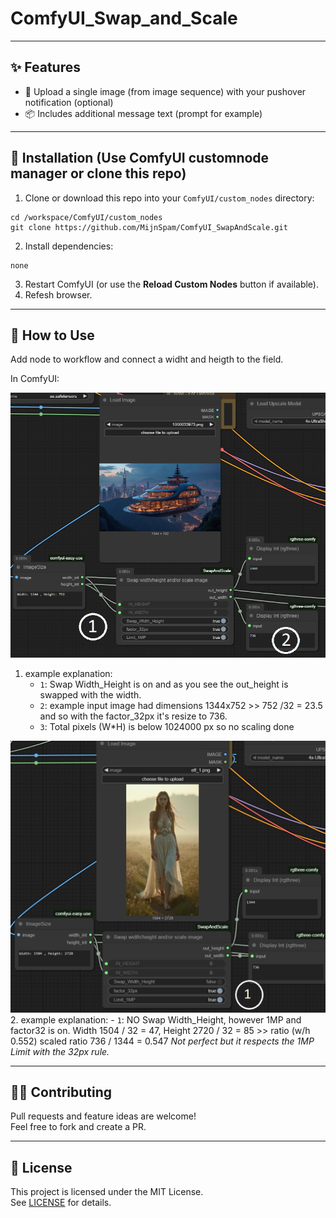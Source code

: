 # ComfyUI_Swap_and_Scale <br />

---

## ✨ Features

- 🔗 Upload a single image (from image sequence) with your pushover notification (optional)
- 📦 Includes additional message text (prompt for example)

---

## 🔧 Installation (Use ComfyUI customnode manager or clone this repo)

1. Clone or download this repo into your `ComfyUI/custom_nodes` directory:

```
cd /workspace/ComfyUI/custom_nodes
git clone https://github.com/MijnSpam/ComfyUI_SwapAndScale.git
```

2. Install dependencies:

```
none
```

3. Restart ComfyUI (or use the **Reload Custom Nodes** button if available).
4. Refesh browser.

---

## 🧩 How to Use

Add node to workflow and connect a widht and heigth to the field. 

In ComfyUI:

![ComfyUI Node](images/Example1.png)
1. example explanation:
    - `1`: Swap Width_Height is on and as you see the out_height is swapped with the width.
    - `2`: example input image had dimensions 1344x752 >> 752 /32 = 23.5 and so with the factor_32px it's resize to 736.
    - `3`: Total pixels (W*H) is below 1024000 px so no scaling done

 ![ComfyUI Node](images/Example2.png)   
2. example explanation:
    - `1`: NO Swap Width_Height, however 1MP and factor32 is on. Width 1504 / 32 = 47, Height 2720 / 32 = 85 >> ratio (w/h 0.552) scaled ratio 736 / 1344 = 0.547 _Not perfect but it respects the 1MP Limit with the 32px rule._
  
---


## 🧑‍💻 Contributing

Pull requests and feature ideas are welcome!  
Feel free to fork and create a PR.

---

## 📄 License

This project is licensed under the MIT License.  
See [LICENSE](./LICENSE) for details.
